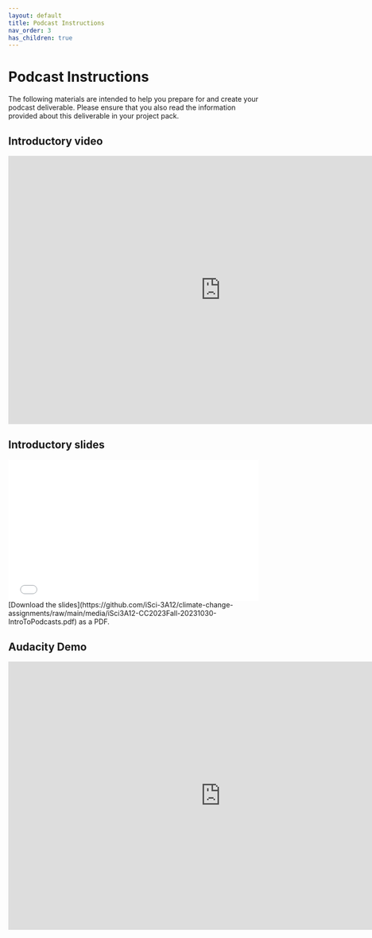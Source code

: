 ```yaml
---
layout: default
title: Podcast Instructions
nav_order: 3
has_children: true
---
```


# Podcast Instructions
The following materials are intended to help you prepare for and create your podcast deliverable. Please ensure that you also read the information provided about this deliverable in your project pack.  

## Introductory video
<iframe height="540" width="853" allowfullscreen frameborder=0 src="https://echo360.ca/media/6541608b-1230-42fe-b209-a8e52cae30a9/public?autoplay=false&automute=false"></iframe>

## Introductory slides
<div style="position:relative;padding-top:56.25%;">
<iframe src="//docs.google.com/viewer?url=https://github.com/iSci-3A12/climate-change-assignments/raw/main/media/iSci3A12-CC2023Fall-20231030-IntroToPodcasts.pdf?dl=0&hl=en_US&embedded=true" class="gde-frame" style="position:absolute;top:0;left:0;width:100%;height:100%;border:none;" scrolling="no"></iframe>
</div>
[Download the slides](https://github.com/iSci-3A12/climate-change-assignments/raw/main/media/iSci3A12-CC2023Fall-20231030-IntroToPodcasts.pdf) as a PDF.
<br>

## Audacity Demo
<iframe height="540" width="853" allowfullscreen frameborder=0 src="https://echo360.ca/media/8ec9492c-344d-48a3-916a-379257712e3c/public?autoplay=false&automute=false"></iframe>
